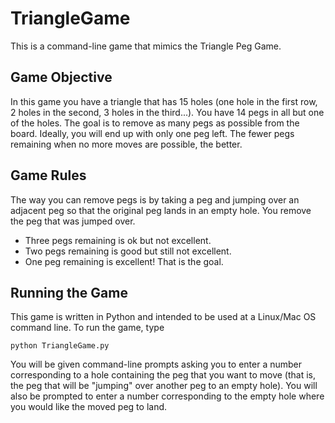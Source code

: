 # TriangleGame
This is a command-line game that mimics the Triangle Peg Game. 

Game Objective
--------------
In this game you have a triangle that has 15 holes (one hole in the first row, 2 holes in the second, 3 holes in the third...).
You have 14 pegs in all but one of the holes. The goal is to remove as many pegs as possible from the board.
Ideally, you will end up with only one peg left. The fewer pegs remaining when no more moves are possible, the better.

Game Rules
-----------
The way you can remove pegs is by taking a peg and jumping over an adjacent peg so that the original peg lands
in an empty hole. You remove the peg that was jumped over.
* Three pegs remaining is ok but not excellent.
* Two pegs remaining is good but still not excellent.
* One peg remaining is excellent! That is the goal.

Running the Game
------------
This game is written in Python and intended to be used at a Linux/Mac OS command line. To run the game, type 

    python TriangleGame.py

You will be given command-line prompts asking you to enter a number corresponding to a hole containing 
the peg that you want to move (that is, the peg that will be "jumping" over another peg to an empty hole).
You will also be prompted to enter a number corresponding to the empty hole where you would like the moved 
peg to land. 
